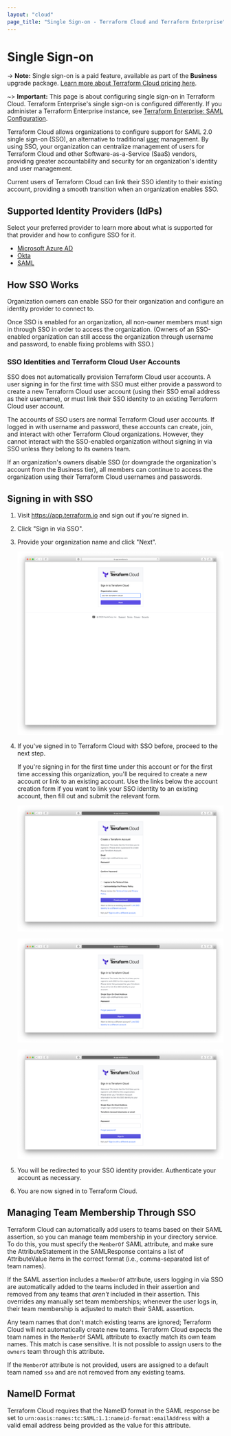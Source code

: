 ```yaml
---
layout: "cloud"
page_title: "Single Sign-on - Terraform Cloud and Terraform Enterprise"
---
```


# Single Sign-on

-> **Note:** Single sign-on is a paid feature, available as part of the **Business** upgrade package. [Learn more about Terraform Cloud pricing here](https://www.hashicorp.com/products/terraform/pricing/).

~> **Important:** This page is about configuring single sign-on in Terraform Cloud. Terraform Enterprise's single sign-on is configured differently. If you administer a Terraform Enterprise instance, see [Terraform Enterprise: SAML Configuration](/docs/enterprise/saml/configuration.html).

Terraform Cloud allows organizations to configure support for SAML 2.0 single sign-on (SSO), an alternative to traditional [user](./users.html) management. By using SSO, your organization can centralize management of users for Terraform Cloud and other Software-as-a-Service (SaaS) vendors, providing greater accountability and security for an organization's identity and user management.

Current users of Terraform Cloud can link their SSO identity to their existing account, providing a smooth transition when an organization enables SSO.

## Supported Identity Providers (IdPs)

Select your preferred provider to learn more about what is supported for that provider and how to configure SSO for it.

* [Microsoft Azure AD](./single-sign-on/azure-ad.html)
* [Okta](./single-sign-on/okta.html)
* [SAML](./single-sign-on/saml.html)

## How SSO Works

Organization owners can enable SSO for their organization and configure an identity provider to connect to.

Once SSO is enabled for an organization, all non-owner members must sign in through SSO in order to access the organization. (Owners of an SSO-enabled organization can still access the organization through username and password, to enable fixing problems with SSO.)

### SSO Identities and Terraform Cloud User Accounts

SSO does not automatically provision Terraform Cloud user accounts. A user signing in for the first time with SSO must either provide a password to create a new Terraform Cloud user account (using their SSO email address as their username), or must link their SSO identity to an existing Terraform Cloud user account.

The accounts of SSO users are normal Terraform Cloud user accounts. If logged in with username and password, these accounts can create, join, and interact with other Terraform Cloud organizations. However, they cannot interact with the SSO-enabled organization without signing in via SSO unless they belong to its owners team.

If an organization's owners disable SSO (or downgrade the organization's account from the Business tier), all members can continue to access the organization using their Terraform Cloud usernames and passwords.


## Signing in with SSO

1. Visit https://app.terraform.io and sign out if you're signed in.

2. Click "Sign in via SSO".

3. Provide your organization name and click "Next".

    ![Screenshot: The Terraform Cloud SSO sign-in page, asking for an organization name.](./images/sso/sign-in.png)

4. If you've signed in to Terraform Cloud with SSO before, proceed to the next step.

    If you're signing in for the first time under this account or for the first time accessing this organization, you'll be required to create a new account or link to an existing account. Use the links below the account creation form if you want to link your SSO identity to an existing account, then fill out and submit the relevant form.

    ![Screenshot: Terraform Cloud's create account page.](./images/sso/create-account.png)

    ![Screenshot: The password prompt for linking an SSO email address to the currently signed-in Terraform Cloud account.](./images/sso/matched-linking.png)

    ![Screenshot: the username and password prompt for linking an SSO email address to another Terraform Cloud account.](./images/sso/chosen-linking.png)

5. You will be redirected to your SSO identity provider. Authenticate your account as necessary.

6. You are now signed in to Terraform Cloud.

## Managing Team Membership Through SSO

Terraform Cloud can automatically add users to teams based on their SAML assertion, so you can manage team membership in your directory service. To do this, you must specify the `MemberOf` SAML attribute, and make sure the AttributeStatement in the SAMLResponse contains a list of AttributeValue items in the correct format (i.e., comma-separated list of team names).

If the SAML assertion includes a `MemberOf` attribute, users logging in via SSO are automatically added to the teams included in their assertion and removed from any teams that *aren't* included in their assertion. This overrides any manually set team memberships; whenever the user logs in, their team membership is adjusted to match their SAML assertion.

Any team names that don't match existing teams are ignored; Terraform Cloud will not automatically create new teams. Terraform Cloud expects the team names in the `MemberOf` SAML attribute to exactly match its own team names. This match is case sensitive. It is not possible to assign users to the `owners` team through this attribute.

If the `MemberOf` attribute is not provided, users are assigned to a default team named `sso` and are not removed from any existing teams. 

## NameID Format

Terraform Cloud requires that the NameID format in the SAML response be set to `urn:oasis:names:tc:SAML:1.1:nameid-format:emailAddress` with a valid email address being provided as the value for this attribute.

